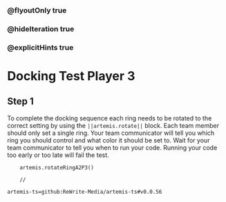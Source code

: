 ### @flyoutOnly true
### @hideIteration true
### @explicitHints true

# Docking Test Player 3

## Step 1
To complete the docking sequence each ring needs to be rotated to the correct setting by using the ``||artemis.rotate||`` block. Each team member should only set a single ring. Your team communicator will tell you which ring you should control and what color it should be set to. Wait for your team communicator to tell you when to run your code. Running your code too early or too late will fail the test.

```ghost
    artemis.rotateRingA2P3()
```
```template
    //
```

```package
artemis-ts=github:ReWrite-Media/artemis-ts#v0.0.56
```